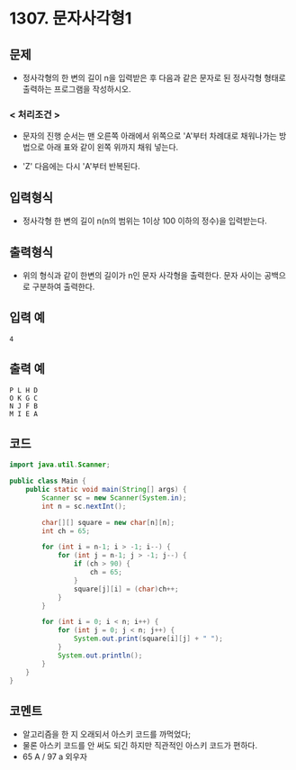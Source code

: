 # 1307. 문자사각형1

## 문제
* 정사각형의 한 변의 길이 n을 입력받은 후 다음과 같은 문자로 된 정사각형 형태로 출력하는 프로그램을 작성하시오.



### < 처리조건 >

* 문자의 진행 순서는 맨 오른쪽 아래에서 위쪽으로 'A'부터 차례대로 채워나가는 방법으로 아래 표와 같이 왼쪽 위까지 채워 넣는다. 

* 'Z' 다음에는 다시 'A'부터 반복된다.

## 입력형식
* 정사각형 한 변의 길이 n(n의 범위는 1이상 100 이하의 정수)을 입력받는다.

## 출력형식
* 위의 형식과 같이 한변의 길이가 n인 문자 사각형을 출력한다. 문자 사이는 공백으로 구분하여 출력한다.

## 입력 예
```
4
```

## 출력 예
```
P L H D
O K G C
N J F B
M I E A
```

## 코드
```java
import java.util.Scanner;

public class Main {
    public static void main(String[] args) {
        Scanner sc = new Scanner(System.in);
        int n = sc.nextInt();

        char[][] square = new char[n][n];
        int ch = 65;

        for (int i = n-1; i > -1; i--) {
            for (int j = n-1; j > -1; j--) {
                if (ch > 90) {
                    ch = 65;
                }
                square[j][i] = (char)ch++;
            }
        }

        for (int i = 0; i < n; i++) {
            for (int j = 0; j < n; j++) {
                System.out.print(square[i][j] + " ");
            }
            System.out.println();
        }
    }
}
```

## 코멘트
* 알고리즘을 한 지 오래되서 아스키 코드를 까먹었다; 
* 물론 아스키 코드를 안 써도 되긴 하지만 직관적인 아스키 코드가 편하다.
* 65 A / 97 a 외우자